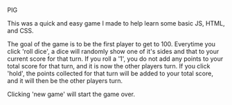 PIG

This was a quick and easy game I made to help learn some basic JS, HTML, and CSS.

The goal of the game is to be the first player to get to 100.
Everytime you click 'roll dice', a dice will randomly show one of it's sides and that to your current score for that turn.
If you roll a '1', you do not add any points to your total score for that turn, and it is now the other players turn.
If you click 'hold', the points collected for that turn will be added to your total score, and it will then be the other players turn.

Clicking 'new game' will start the game over.
